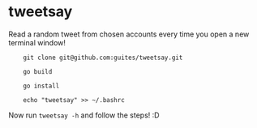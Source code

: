 # tweetsay

Read a random tweet from chosen accounts every time you open a new terminal window!

        git clone git@github.com:guites/tweetsay.git

        go build

        go install

        echo "tweetsay" >> ~/.bashrc

Now run `tweetsay -h` and follow the steps! :D
